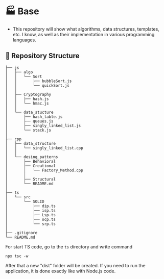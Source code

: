 # 🏭 Base
- This repository will show what algorithms, data structures, templates, etc. I know, as well as their implementation in various programming languages.

## 📂 Repository Structure
```
├── js
│   ├── algo
│   │   └── Sort
│   │       ├── bubbleSort.js
│   │       └── quickSort.js
│   │
│   ├── Cryptography
│   │   ├── hash.js
│   │   └── hmac.js
│   │
│   └── data_stucture
│       ├── hash_table.js
│       ├── queues.js
│       ├── singly_linked_list.js
│       └── stack.js
│
├── cpp
│   ├── data_structure
│   │   └── singly_linked_list.cpp
│   │
│   └── desing_patterns
│       ├── Behavioral
│       ├── Creational
│       │   └── Factory_Method.cpp
│       │
│       ├── Structural
│       └── README.md  
│
├── ts
│   └── src
│       └── SOLID 
│           ├── dip.ts
│           ├── isp.ts
│           ├── Lsp.ts
│           ├── ocp.ts
│           └── srp.ts
│
├── .gitignore
└── README.md
```

For start TS code, go to the ```ts``` directory and write command
```
npx tsc -w
```
After that a new "dist" folder will be created. If you need to run the application, it is done exactly like with Node.js code.
